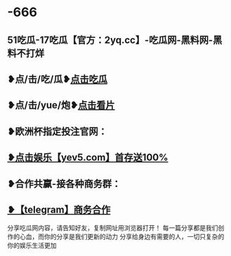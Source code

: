 # -666
51吃瓜-17吃瓜【官方：2yq.cc】-吃瓜网-黑料网-黑料不打烊 
-----------------------------------------
❥点/击/吃/瓜❥<a href="https://2yq.cc">点击吃瓜</a>
-----------------------------------------
❥点/击/yue/炮❥<a href="https://4vtv.com">点击看片</a>
-----------------------------------------
❥欧洲杯指定投注官网：
-----------------------------------------
<a href="https://yev5.com">❥点击娱乐【yev5.com】首存送100%</a>
-----------------------------------------
❥合作共赢-接各种商务群：
-----------------------------------------
<a href="https://t.me/GM_51cg1">❥【telegram】商务合作</a>
-----------------------------------------
分享吃瓜网内容，请告知好友，复制网址用浏览器打开！ 每一篇分享都是我们创作的心血，而你的分享是我们更新的动力
分享给身边有需要的人，一切只复杂的你的娱乐生活更加
